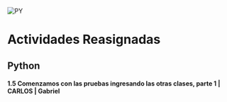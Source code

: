 ![PY](https://user-images.githubusercontent.com/111775575/232628980-86065544-3f3b-4148-8b1f-ebb557e299a7.png)

# Actividades Reasignadas
## Python
#### 1.5 Comenzamos con las pruebas ingresando las otras clases, parte 1 | CARLOS | Gabriel
